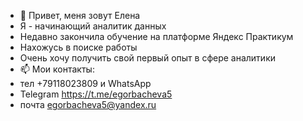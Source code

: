 - 👋 Привет, меня зовут Елена
- Я - начинающий аналитик данных
- Недавно закончила обучение на платформе Яндекс Практикум
- Нахожусь в поиске работы
- Очень хочу получить свой первый опыт в сфере аналитики
- 📫 Мои контакты:
- тел +79118023809 и WhatsApp
- Telegram https://t.me/egorbacheva5
- почта egorbacheva5@yandex.ru


<!---
Elena-Gorbacheva/Elena-Gorbacheva is a ✨ special ✨ repository because its `README.md` (this file) appears on your GitHub profile.
You can click the Preview link to take a look at your changes.
--->
